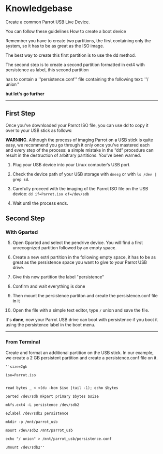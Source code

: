 # Knowledgebase #


Create a common Parrot USB Live Device.

You can follow these guidelines How to create a boot device



Remember you have to create two partitions, the first containing only the system, so it has to be as great as the ISO image.

The best way to create this first partition is to use the dd method.

The second step is to create a second partition formatted in ext4 with persistence as label, this second partition

has to contain a ''persistence.conf'' file containing the following text: ''/ union''


**but let's go further**

----
## First Step ##


Once you’ve downloaded your Parrot ISO file, you can use dd to copy it over to your USB stick as follows:

**WARNING**. Although the process of imaging Parrot on a USB stick is quite easy, 
we recommend you go through it only once you’ve mastered each and every step of the process:
a simple mistake in the “dd” procedure can result in the destruction of arbitrary partitions. You’ve been warned.

1. Plug your USB device into your Linux computer’s USB port.

2. Check the device path of your USB storage with `dmesg` or with `ls /dev | grep sd`.

3. Carefully proceed with the imaging of the Parrot ISO file on the USB device: `dd if=Parrot.iso of=/dev/sdb`

4. Wait until the process ends.


## Second Step ##
### With Gparted ###


5. Open Gparted and select the pendrive device. You will find a first unrecognized partition followed by an empty space.

6. Create a new ext4 partition in the following empty space, it has to be as great as the persistence space you want to give to your Parrot USB drive.

7. Give this new partition the label "persistence"

8. Confirm and wait everything is done

9. Then mount the persistence partiton and create the persistence.conf file in it

10. Open the file with a simple text editor, type `/` union and save the file.



It's **done**, now your Parrot USB drive can boot with persistence if you boot it using the persistence label in the boot menu.



----
### From Terminal ###


Create and format an additional partition on the USB stick. In our example, we create a 2 GB persistent partition and create a persistence.conf file on it.


    ''size=2gb

    iso=Parrot.iso


    read bytes _ < <(du -bcm $iso |tail -1); echo $bytes

    parted /dev/sdb mkpart primary $bytes $size

    mkfs.ext4 -L persistence /dev/sdb2

    e2label /dev/sdb2 persistence

    mkdir -p /mnt/parrot_usb

    mount /dev/sdb2 /mnt/parrot_usb

    echo "/ union" > /mnt/parrot_usb/persistence.conf

    umount /dev/sdb2''
